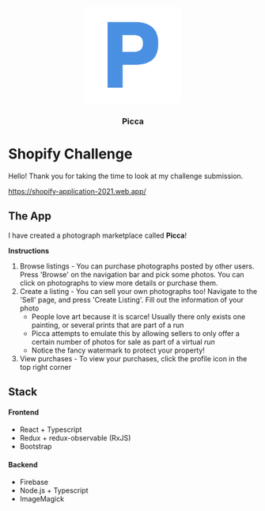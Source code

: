 <p align="center" style="margin-bottom: 0">
    <img height='196' src="design/export/Logo256.png">
</p>
<h3 align="center">Picca</h3>

# Shopify Challenge

Hello! Thank you for taking the time to look at my challenge submission.

https://shopify-application-2021.web.app/

## The App

I have created a photograph marketplace called **Picca**!

**Instructions**
1. Browse listings - You can purchase photographs posted by other users. Press 'Browse' on the navigation bar and pick some photos. You can click on photographs to view more details or purchase them.
2. Create a listing - You can sell your own photographs too! Navigate to the 'Sell' page, and press 'Create Listing'. Fill out the information of your photo
   * People love art because it is scarce! Usually there only exists one painting, or several prints that are part of a run
   * Picca attempts to emulate this by allowing sellers to only offer a certain number of photos for sale as part of a virtual *run*
   * Notice the fancy watermark to protect your property!
3. View purchases - To view your purchases, click the profile icon in the top right corner

## Stack

#### Frontend
* React + Typescript
* Redux + redux-observable (RxJS)
* Bootstrap

#### Backend
* Firebase
* Node.js + Typescript
* ImageMagick